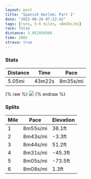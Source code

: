 ```yaml
---
layout: post
title: "Spanish Harlem: Part 1"
date: "2022-08-24 07:22:42"
tags: [runs, 5-6 miles, <8m45s/mi]
race: false
distance: 5.052856566
time: 2602
strava: true
---
```


### Stats

| Distance | Time | Pace |
|----------|------|------|
|5.05mi|43m22s|8m35s/mi|

{% raw %}
<img src='https://maps.googleapis.com/maps/api/staticmap?maptype=roadmap&path=enc:gcwwFzjsbMN[r@aCEK@EDOLM@EMS[OKMa@CCCCSHk@d@iAj@}@J]RYJGKe@YEGSR]b@SL]NSXSJ?XM?MFK?K?BBM?Ia@SBUeAk@a@e@c@Sw@kAu@}@Q[Mc@WOQWAIc@k@gAMUo@WUUIGQQMU_@Gc@Mc@m@B}@e@U[gAo@CECYGMKAMMGAs@c@s@W_@DkB_@QQYI?Ma@WUEk@c@U@COMIu@iASUs@WGGCi@IIk@DaA[q@[_@_@G?KWSMUYCMIQ_@GF@?Hi@SM_@Ic@g@c@K?Qe@e@[c@S]Go@@EE?GCIO?EKQKUAYS]q@]QOU[E]Oi@}@]Se@q@WSk@Io@Eq@e@_@a@qAaAIQAMMi@KU[Aq@[a@B[g@[uBk@c@UGG@e@GUc@cAk@gAcAk@UU]a@[Oe@S]e@eAKs@g@y@sAuAs@[UU[Qm@Qo@Eu@[{@QiAa@{@i@g@k@c@We@c@W]WgA@iAa@oASU_AWOKyB?oANu@@eAJeBWa@MS]]UiAcBe@kAU_@Q_@_@mAc@[aAeAc@Sm@s@]e@M_@kAoBe@aASY}@o@EKaA_@c@A_@KiB@WIYCg@Yk@s@O]]YSk@G_@c@i@q@i@qAw@]e@WS{@YOEmAE]PiA`@uAPgBHw@Ks@UYWkAw@sAmASo@CWMYWYQi@c@aBEm@s@yA]a@]Kc@WaACi@Fi@?q@C_@QUWMc@k@iA]iAUc@W[q@a@iBm@USmDgBe@a@_@c@a@_@_@eAKc@I_Aq@qCQ[a@i@OMc@Ia@[w@SGK[eAQs@McA[cAc@m@K[g@a@a@SOS_@Mo@Bc@Ri@^_@DcAKa@Jm@f@UlA?\IX@HYl@eAd@m@EmAYYQY]GWA{AFa@Ai@Ge@B_@b@sCQsBDe@MQ_Bu@AO?EZw@Zc@Pa@DSVg@De@DOf@s@Jc@Rm@h@cCNc@@_@Vm@ZyA?_@A]FYbAsAFS?[PsARs@zA}B^{@LU\_AVe@Pu@N]Hq@GcBBSR[DYd@iAf@i@@K^iAd@q@l@_BT]RuBh@qA^c@Vi@@Wn@{BJm@Vk@Lg@AE&key=AIzaSyC1MId7bFpkLXNAaYhBSTb8jLyiSqzbDtM&size=800x800&markers=color:yellow|label:S|40.75588,-73.99614&markers=color:green|label:F|40.79450999999993,-73.94154000000003'>
{% endraw %}

### Splits

| Mile | Pace | Elevation |
|------|------|-----------|
|1|8m55s/mi|36.1ft|
|2|8m43s/mi|-3.3ft|
|3|8m44s/mi|51.2ft|
|4|8m31s/mi|-45.3ft|
|5|8m05s/mi|-73.5ft|
|6|8m08s/mi|1.3ft|
